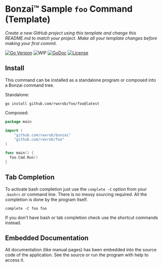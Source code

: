 # Bonzai™ Sample `foo` Command (Template)

*Create a new GitHub project using this template and change this
README.md to match your project. Make all your template changes before
making your first commit.*

[![Go Version](https://img.shields.io/github/go-mod/go-version/rwxrob/bonzai)](https://tip.golang.org/doc/go1.18)
![WIP](https://img.shields.io/badge/status-wip-red)
[![GoDoc](https://godoc.org/github.com/rwxrob/bonzai-template?status.svg)](https://godoc.org/github.com/rwxrob/bonzai-template)
[![License](https://img.shields.io/badge/license-Apache2-brightgreen.svg)](LICENSE)

## Install

This command can be installed as a standalone program or composed into 
a Bonzai command tree.

Standalone: 

```
go install github.com/rwxrob/foo/foo@latest
```

Composed:

```go
package main

import (
	"github.com/rwxrob/bonzai"
	"github.com/rwxrob/foo"
)

func main() {
  foo.Cmd.Run()
}
```

## Tab Completion

To activate bash completion just use the `complete -C` option from your
`.bashrc` or command line. There is no messy sourcing required. All the
completion is done by the program itself.

```
complete -C foo foo
```

If you don't have bash or tab completion check use the shortcut
commands instead.

## Embedded Documentation

All documentation (like manual pages) has been embedded into the source
code of the application. See the source or run the program with help to
access it.
